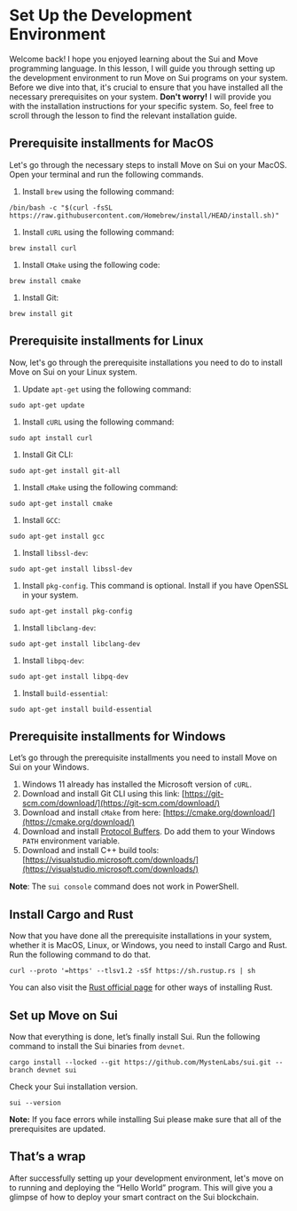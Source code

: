 # Set Up the Development Environment

Welcome back! I hope you enjoyed learning about the Sui and Move programming language. In this lesson, I will guide you through setting up the development environment to run Move on Sui programs on your system. Before we dive into that, it's crucial to ensure that you have installed all the necessary prerequisites on your system. **Don't worry!** I will provide you with the installation instructions for your specific system. So, feel free to scroll through the lesson to find the relevant installation guide.

## Prerequisite installments for MacOS

Let's go through the necessary steps to install Move on Sui on your MacOS. Open your terminal and run the following commands.

1. Install `brew` using the following command:

```
/bin/bash -c "$(curl -fsSL https://raw.githubusercontent.com/Homebrew/install/HEAD/install.sh)"
```

1. Install `cURL` using the following command:

```
brew install curl
```

1. Install `CMake` using the following code:

```
brew install cmake
```

1. Install Git:

```
brew install git
```

## Prerequisite installments for Linux

Now, let's go through the prerequisite installations you need to do to install Move on Sui on your Linux system.

1. Update `apt-get` using the following command:

```
sudo apt-get update
```

1. Install `cURL` using the following command:

```
sudo apt install curl
```

1. Install Git CLI:

```
sudo apt-get install git-all
```

1. Install `cMake` using the following command:

```
sudo apt-get install cmake
```

1. Install `GCC`:

```
sudo apt-get install gcc
```

1. Install `libssl-dev`:

```
sudo apt-get install libssl-dev
```

1. Install `pkg-config`. This command is optional. Install if you have OpenSSL in your system.

```
sudo apt-get install pkg-config
```

1. Install `libclang-dev`:

```
sudo apt-get install libclang-dev
```

1. Install `libpq-dev`:

```
sudo apt-get install libpq-dev
```

1. Install `build-essential`:

```
sudo apt-get install build-essential
```

## Prerequisite installments for Windows

Let’s go through the prerequisite installments you need to install Move on Sui on your Windows.

1. Windows 11 already has installed the Microsoft version of `cURL`.
2. Download and install Git CLI using this link: [https://git-scm.com/download/](https://git-scm.com/download/)
3. Download and install `cMake` from here: [https://cmake.org/download/](https://cmake.org/download/)
4. Download and install [Protocol Buffers](https://github.com/protocolbuffers/protobuf/releases). Do add them to your Windows `PATH` environment variable.
5. Download and install C++ build tools: [https://visualstudio.microsoft.com/downloads/](https://visualstudio.microsoft.com/downloads/)

**Note**: The `sui console` command does not work in PowerShell.

## Install Cargo and Rust

Now that you have done all the prerequisite installations in your system, whether it is MacOS, Linux, or Windows, you need to install Cargo and Rust. Run the following command to do that.

```
curl --proto '=https' --tlsv1.2 -sSf https://sh.rustup.rs | sh
```

You can also visit the [Rust official page](https://www.rust-lang.org/tools/install) for other ways of installing Rust.

## Set up Move on Sui

Now that everything is done, let’s finally install Sui. Run the following command to install the Sui binaries from `devnet`.

```
cargo install --locked --git https://github.com/MystenLabs/sui.git --branch devnet sui
```

Check your Sui installation version.

```
sui --version
```

**Note:** If you face errors while installing Sui please make sure that all of the prerequisites are updated.

## That’s a wrap

After successfully setting up your development environment, let's move on to running and deploying the “Hello World” program. This will give you a glimpse of how to deploy your smart contract on the Sui blockchain.
